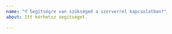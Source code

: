 ```yaml
---
name: "⁉️ Segítségre van szükséged a szerverrel kapcsolatban?"
about: Itt kérhetsz segítséget.

---
```


<!--- Segítség kérés előtt olvasd át az oldalunkat, hátha megtalálod a választ a kérdésedre: https://www.oldcrafters.net/ -->
